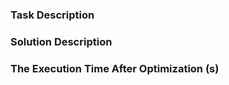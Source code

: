 <!--
Thank you for contributing to **OceanBase**! 
Please read the [How to Contribute](https://github.com/oceanbase/oceanbase/wiki/how_to_contribute) document **BEFORE** filling this PR.

**If this pull request have a significant impact, please make sure you have discussed with OceanBase group.**
-->

### Task Description

<!--
The problem you resolved by this pull request.
You can link the issue via the "close #xxx" or "ref #xxx".
-->

### Solution Description

<!-- Please clearly and consice descipt the solution. -->

### The Execution Time After Optimization (s)

<!-- Optimized execution time (based on test results, unit: seconds). -->
